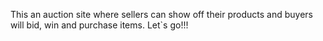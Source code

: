This an auction site where sellers can show off their products and buyers will bid, win and purchase items. 
Let`s go!!!
